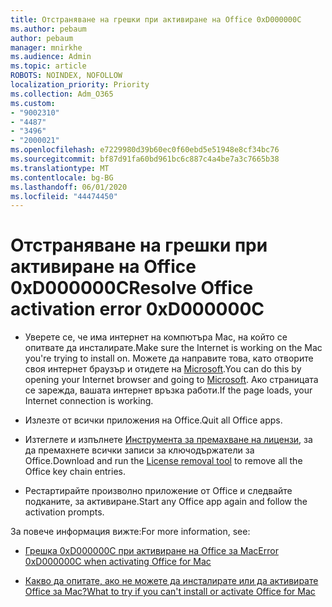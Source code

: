 ```yaml
---
title: Отстраняване на грешки при активиране на Office 0xD000000C
ms.author: pebaum
author: pebaum
manager: mnirkhe
ms.audience: Admin
ms.topic: article
ROBOTS: NOINDEX, NOFOLLOW
localization_priority: Priority
ms.collection: Adm_O365
ms.custom:
- "9002310"
- "4487"
- "3496"
- "2000021"
ms.openlocfilehash: e7229980d39b60ec0f60ebd5e51948e8cf34bc76
ms.sourcegitcommit: bf87d91fa60bd961bc6c887c4a4be7a3c7665b38
ms.translationtype: MT
ms.contentlocale: bg-BG
ms.lasthandoff: 06/01/2020
ms.locfileid: "44474450"
---
```

# <a name="resolve-office-activation-error-0xd000000c"></a><span data-ttu-id="bb4f5-102">Отстраняване на грешки при активиране на Office 0xD000000C</span><span class="sxs-lookup"><span data-stu-id="bb4f5-102">Resolve Office activation error 0xD000000C</span></span>

- <span data-ttu-id="bb4f5-103">Уверете се, че има интернет на компютъра Mac, на който се опитвате да инсталирате.</span><span class="sxs-lookup"><span data-stu-id="bb4f5-103">Make sure the Internet is working on the Mac you're trying to install on.</span></span> <span data-ttu-id="bb4f5-104">Можете да направите това, като отворите своя интернет браузър и отидете на [Microsoft](https://www.microsoft.com).</span><span class="sxs-lookup"><span data-stu-id="bb4f5-104">You can do this by opening your Internet browser and going to [Microsoft](https://www.microsoft.com).</span></span> <span data-ttu-id="bb4f5-105">Ако страницата се зарежда, вашата интернет връзка работи.</span><span class="sxs-lookup"><span data-stu-id="bb4f5-105">If the page loads, your Internet connection is working.</span></span>

- <span data-ttu-id="bb4f5-106">Излезте от всички приложения на Office.</span><span class="sxs-lookup"><span data-stu-id="bb4f5-106">Quit all Office apps.</span></span>

- <span data-ttu-id="bb4f5-107">Изтеглете и изпълнете [Инструмента за премахване на лицензи](https://go.microsoft.com/fwlink/?linkid=849815), за да премахнете всички записи за ключодържатели за Office.</span><span class="sxs-lookup"><span data-stu-id="bb4f5-107">Download and run the [License removal tool](https://go.microsoft.com/fwlink/?linkid=849815) to remove all the Office key chain entries.</span></span>

- <span data-ttu-id="bb4f5-108">Рестартирайте произволно приложение от Office и следвайте подканите, за активиране.</span><span class="sxs-lookup"><span data-stu-id="bb4f5-108">Start any Office app again and follow the activation prompts.</span></span>

<span data-ttu-id="bb4f5-109">За повече информация вижте:</span><span class="sxs-lookup"><span data-stu-id="bb4f5-109">For more information, see:</span></span>

- [<span data-ttu-id="bb4f5-110">Грешка 0xD000000C при активиране на Office за Mac</span><span class="sxs-lookup"><span data-stu-id="bb4f5-110">Error 0xD000000C when activating Office for Mac</span></span>](https://support.office.com/article/error-0xd000000c-when-activating-office-for-mac-da865931-4658-4829-ba2d-8133390c6d25)

- [<span data-ttu-id="bb4f5-111">Какво да опитате, ако не можете да инсталирате или да активирате Office за Mac?</span><span class="sxs-lookup"><span data-stu-id="bb4f5-111">What to try if you can't install or activate Office for Mac</span></span>](https://support.office.com/article/what-to-try-if-you-can-t-install-or-activate-office-for-mac-5efba2b4-b1e6-4e5f-bf3c-6ab945d03dea)
